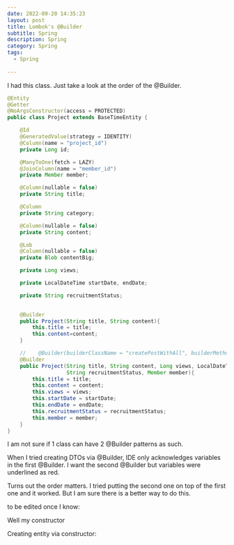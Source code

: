 ```yaml
---
date: 2022-09-20 14:35:23
layout: post
title: Lombok's @Builder
subtitle: Spring 
description: Spring 
category: Spring
tags:
  - Spring
  
---
```


I had this class. Just take a look at the order of the @Builder.
```java
@Entity
@Getter
@NoArgsConstructor(access = PROTECTED)
public class Project extends BaseTimeEntity {

    @Id
    @GeneratedValue(strategy = IDENTITY)
    @Column(name = "project_id")
    private Long id;

    @ManyToOne(fetch = LAZY)
    @JoinColumn(name = "member_id")
    private Member member;

    @Column(nullable = false)
    private String title;

    @Column
    private String category;

    @Column(nullable = false)
    private String content;

    @Lob
    @Column(nullable = false)
    private Blob contentBig;

    private Long views;

    private LocalDateTime startDate, endDate;

    private String recruitmentStatus;
    

    @Builder
    public Project(String title, String content){
        this.title = title;
        this.content=content;
    }

    //    @Builder(builderClassName = "createPostWithAll", builderMethodName = "createPostWithAll")
    @Builder
    public Project(String title, String content, Long views, LocalDateTime startDate, LocalDateTime endDate,
                   String recruitmentStatus, Member member){
        this.title = title;
        this.content = content;
        this.views = views;
        this.startDate = startDate;
        this.endDate = endDate;
        this.recruitmentStatus = recruitmentStatus;
        this.member = member;
    }
}
```

I am not sure if 1 class can have 2 @Builder patterns as such.

When I tried creating DTOs via @Builder, IDE only acknowledges variables
in the first @Builder. I want the second @Builder but variables were underlined
as red.

Turns out the order matters. I tried putting the second one on top
of the first one and it worked. But I am sure there is a better way to 
do this.

to be edited once I know:

Well my constructor 

Creating entity via constructor:
```java

```

